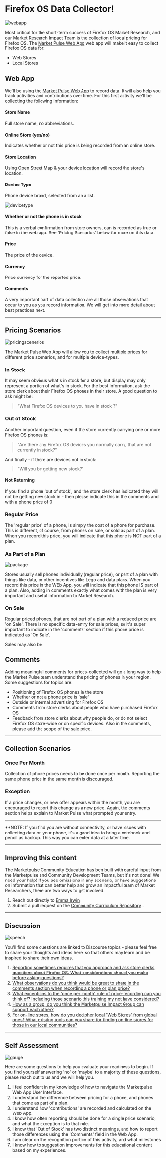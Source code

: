 
# Firefox OS Data Collector!

![webapp](http://tiptoes.ca/wp-content/uploads/2015/02/2015-02-28_1308.png)

Most critical for the short-term success of Firefox OS Market Research, and our Market Research Impact Team is the collection of local pricing for Firefox OS. The [Market Pulse Web App](https://marketpulse.mozilla.community/) web app will make it easy to collect Firefox OS data for:

* Web Stores
* Local Stores

## Web App

We'll be using the [Market Pulse Web App](https://marketpulse.mozilla.community) to record data. It will also help you track activities and contributions over time.  For this first activity we'll be collecting the following information:

#### Store Name
Full store name, no abbreviations.

#### Online Store (yes/no)
Indicates whether or not this price is being recorded from an online store.  

#### Store Location
Using Open Street Map & your device location will record the store's location.

#### Device Type
Phone device brand, selected from an a list.

![devicetype](http://tiptoes.ca/wp-content/uploads/2015/03/2015-03-01_0941.png)


#### Whether or not the phone is in stock

This is a verbal confirmation from store owners, can is recorded as true or false in the web app.  See 'Pricing Scenarios' below for more on this data.

#### Price 
The price of the device.

#### Currency
Price currency for the reported price.

#### Comments 
A very important part of data collection are all those observations that occur to you as you record information. We will get into more detail about best practices next.

---


## Pricing Scenarios

![pricingscenerios](http://tiptoes.ca/wp-content/uploads/2015/02/sale-tags1.png)

The Market Pulse Web App will allow you to collect multiple prices for different price scenarios, and for multiple device-types.  

### In Stock

It may seem obvious what's in stock for a store, but display may only represent a portion of what's in stock. 
For the best information, ask the store clerk about their Firefox OS phones in their store. A good question to ask might be:

> "What Firefox OS devices to you have in stock ?"

### Out of Stock

Another important question, even if the store currently carrying one or more Firefox OS phones is:

> "Are there any Firefox OS devices you normally carry, that are not currently in stock?"

And finally  - if there are devices not in stock:

> "Will you be getting new stock?"

#### Not Returning

If you find a phone 'out of stock', and the store clerk has indicated they will not be getting new stock in - then please indicate this in the comments and with a phone price of 0

### Regular Price

The 'regular price' of a phone, is simply the cost of a phone for purchase. This is different, of course, from phones on sale, or sold as part of a plan.  When you record this price, you will indicate that this phone is NOT part of a plan.

### As Part of a Plan 

![package](http://tiptoes.ca/wp-content/uploads/2015/03/2015-03-01_1751.png)

Stores usually sell phones individually (regular price), or part of a plan with things like data, or other incentives like Lego and data plans.  When you record this price in the WEb App, you will indicate that this phone IS part of a plan.   Also, adding in comments exactly what comes with the plan is very important and useful information to Market Research.

### On Sale

Regular priced phones, that are not part of a plan with a reduced price are 'on Sale'.  There is no specific data-entry for sale prices, so it's super important to indicate in the 'comments' section if this phone price is indicated as 'On Sale'.  

Sales may also be

## Comments

Adding meaningful comments for prices-collected will go a long way to help the Market Pulse team understand the pricing of phones in your region.   Some suggestions for topics are:

* Positioning of Firefox OS phones in the store
* Whether or not a phone price is 'sale'
* Outside or internal advertising for Firefox OS
* Comments from store clerks about people who have purchased Firefox OS
* Feedback from store clerks about why people do, or do not select Firefox OS store-wide or on specific devices.  Also in the comments, please add the scope of the sale price.

---

## Collection Scenarios

### Once Per Month

Collection of phone prices needs to be done once per month.  Reporting the same phone price in the same month is discouraged.  

### Exception

If a price changes, or new offer appears within the month, you are encouraged to report this change as a new price. Again, the comments section helps explain to Market Pulse what prompted your entry.

---

**NOTE: If you find you are without connectivity, or have issues with collecting data on your phone, it's a good idea to bring a notebook and pencil as backup.  This way you can enter data at a later time. 

---

## Improving this content

The Marketpulse Community Education has ben built with careful input from the Marketpulse and Community Development Teams, but it's not done!  We need your help!  If you see omissions in any scenario, or have suggestions on information that can better help and grow an impactful team of Market Researchers, there are two ways to get involved.

1. Reach out directly to [Emma Irwin](mailto:eirwin@mozilla.com)
2. Submit a pull request on the [Community Curriculum Repository](https://github.com/emmairwin/community_curriculum) . 

---

## Discussion

![speech](http://tiptoes.ca/wp-content/uploads/2015/03/speech-16.png)

You'll find some questions are linked to Discourse topics - please feel free to share your thoughts and ideas here, so that others may learn and be inspired to share their own ideas.

1. [Reporting sometimes requires that you approach and ask store clerks questions about Firefox OS.  What considerations should you make before asking questions?](https://discourse.mozilla-community.org/t/marketpulse-talking-to-stores/1763)
2. [What observations do you think would be great to share in the comments section when recording a phone or plan price?](https://discourse.mozilla-community.org/t/marketpulse-making-comments-awesome/1764)
3. [What exceptions to the 'once per month' rule of price-recording can you think of? Including those scenario this training my not have considered?](https://discourse.mozilla-community.org/t/marketpulse/1765)
4. [How as a group, do you think the Marketpulse Impact Group can support each other?](https://discourse.mozilla-community.org/t/marketpulse-teamwork/1766)
5. [For on-line stores, how do you decipher local 'Web Stores' from global ones?  What existing tools can you share for finding on-line stores for those in our local communities?](https://discourse.mozilla-community.org/t/marketpulse-online-stores/1767)

---

## Self Assessment

![gauge](http://tiptoes.ca/wp-content/uploads/2015/03/THERMO011.png)

Here are some questions to help you evaluate your readiness to begin. If you find yourself answering 'no' or 'maybe' to a majority of these questions, please reach out to us and we will help you.

1.  I feel confident in my knowledge of how to navigate the Marketpulse Web App User Interface.  
2.  I understand the difference between pricing for a phone, and phones that come as part of a plan.
3.  I understand how 'contributions' are recorded and calculated on the Web App.
4.  I know how often reporting should be done for a single price scenario, and what the exception is to that rule.
5.  I know that 'Out of Stock' has two distinct meanings, and how to report those differences using the 'Comments' field in the Web App.
6.  I am clear on the recognition portion of this activity, and what milestones 
7.  I know how to suggestion improvements for this educational content based on my experiences.


